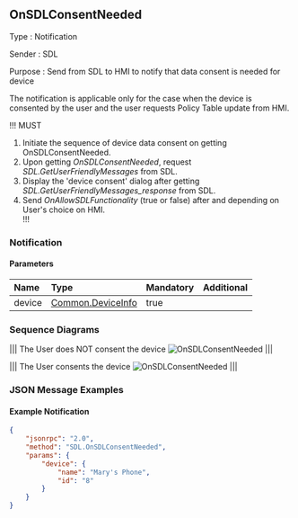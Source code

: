 ## OnSDLConsentNeeded

Type
: Notification

Sender
: SDL

Purpose
: Send from SDL to HMI to notify that data consent is needed for device

The notification is applicable only for the case when the device is consented by the user and the user requests Policy Table update from HMI.

!!! MUST   
1) Initiate the sequence of device data consent on getting OnSDLConsentNeeded.   
2) Upon getting _OnSDLConsentNeeded_, request _SDL.GetUserFriendlyMessages_ from SDL.   
3) Display the 'device consent' dialog after getting _SDL.GetUserFriendlyMessages_response_ from SDL.   
4) Send _OnAllowSDLFunctionality_ (true or false) after and depending on User's choice on HMI.   
!!!

### Notification

#### Parameters

|Name|Type|Mandatory|Additional|
|:---|:---|:--------|:---------|
|device|[Common.DeviceInfo](../../common/structs/#deviceinfo)|true||

### Sequence Diagrams

|||
The User does NOT consent the device
![OnSDLConsentNeeded](./assets/User_does_not_consent_the_device1.png)
|||

|||
The User consents the device
![OnSDLConsentNeeded](./assets/User_consents_the_device2.png)
|||

### JSON Message Examples

#### Example Notification

```json
{
	"jsonrpc": "2.0",
	"method": "SDL.OnSDLConsentNeeded",
	"params": {
		"device": {
			"name": "Mary's Phone",
			"id": "8"
		}
	}
}
```
